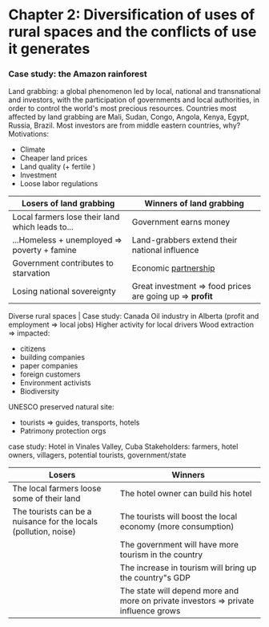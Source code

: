 # Chapter 2: Diversification of uses of rural spaces and the conflicts of use it generates

### Case study: the Amazon rainforest

Land grabbing: a global phenomenon led by local, national and transnational and investors, with the participation of governments and local authorities, in order to control the world's most precious resources. Countries most affected by land grabbing are Mali, Sudan, Congo, Angola, Kenya, Egypt, Russia, Brazil.
Most investors are from middle eastern countries, why?
Motivations:

* Climate
* Cheaper land prices
* Land quality (+ fertile ) 
* Investment
* Loose labor regulations

| Losers of land grabbing                         | Winners of land grabbing                                   |
| ----------------------------------------------- | ---------------------------------------------------------- |
| Local farmers lose their land which leads to... | Government earns money                                     |
| ...Homeless + unemployed => poverty + famine    | Land-grabbers extend their national influence              |
| Government contributes to starvation            | Economic <u>partnership</u>                                |
| Losing national sovereignty                     | Great investment => food prices are going up => **profit** |

Diverse rural spaces | Case study: Canada
Oil industry in Alberta (profit and employment => local jobs)
Higher activity for local drivers
Wood extraction => impacted: 

* citizens
* building companies
* paper companies
* foreign customers
* Environment activists
* Biodiversity

UNESCO preserved natural site:

* tourists => guides, transports, hotels
* Patrimony protection orgs

case study: Hotel in Vinales Valley, Cuba
Stakeholders: farmers, hotel owners, villagers, potential tourists, government/state

| Losers                                                           | Winners                                                                             |
| ---------------------------------------------------------------- | ----------------------------------------------------------------------------------- |
| The local farmers loose some of their land                       | The hotel owner can build his hotel                                                 |
| The tourists can be a nuisance for the locals (pollution, noise) | The tourists will boost the local economy (more consumption)                        |
|                                                                  | The government will have more tourism in the country                                |
|                                                                  | The increase in tourism will bring up the country"s GDP                             |
|                                                                  | The state will depend more and more on private investors => private influence grows |
<!--stackedit_data:
eyJoaXN0b3J5IjpbMTQ3OTQxMzA5N119
-->